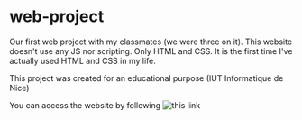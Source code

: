 # web-project
Our first web project with my classmates (we were three on it). This website doesn't use any JS nor scripting. Only HTML and CSS. It is the first time I've actually used HTML and CSS in my life.


This project was created for an educational purpose (IUT Informatique de Nice)

You can access the website by following ![this link](https://marcpinet.github.io/web-project.github.io/)
